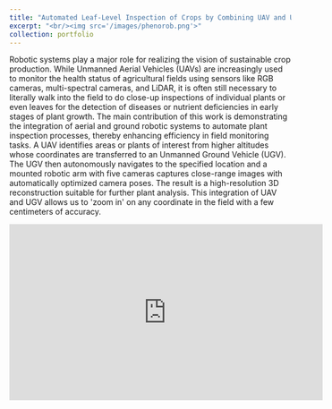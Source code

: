 ```yaml
---
title: "Automated Leaf-Level Inspection of Crops by Combining UAV and UGVs."
excerpt: "<br/><img src='/images/phenorob.png'>"
collection: portfolio
---
```


Robotic systems play a major role for realizing the vision of sustainable crop production. While Unmanned Aerial Vehicles (UAVs) are increasingly used to monitor the health status of agricultural fields using sensors like RGB cameras, multi-spectral cameras, and LiDAR, it is often still necessary to literally walk into the field to do close-up inspections of individual plants or even leaves for the detection of diseases or nutrient deficiencies in early stages of plant growth. The main contribution of this work is demonstrating the integration of aerial and ground robotic systems to automate plant inspection processes, thereby enhancing efficiency in field monitoring tasks. A UAV identifies areas or plants of interest from higher altitudes whose coordinates are transferred to an Unmanned Ground Vehicle (UGV). The UGV then autonomously navigates to the specified location and a mounted robotic arm with five cameras captures close-range images with automatically optimized camera poses. The result is a high-resolution 3D reconstruction suitable for further plant analysis. This integration of UAV and UGV allows us to 'zoom in' on any coordinate in the field with a few centimeters of accuracy.

<div class="container">
  <iframe width="560" height="315" src="https://www.youtube.com/embed/6tKSoB-cfMg?si=IysHwr1CuB_L6vDc" title="YouTube video player" frameborder="0" allow="accelerometer; autoplay; clipboard-write; encrypted-media; gyroscope; picture-in-picture; web-share" referrerpolicy="strict-origin-when-cross-origin" allowfullscreen></iframe>
</div>
